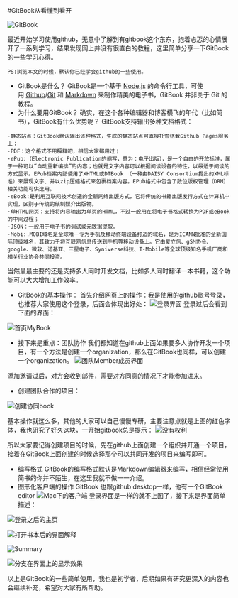 #GitBook从看懂到看开

![GitBook](http://upload-images.jianshu.io/upload_images/1436895-615269927a549517.png?imageMogr2/auto-orient/strip%7CimageView2/2/w/1240)

最近开始学习使用github，无意中了解到有gitbook这个东东，抱着忐忑的心情展开了一系列学习，结果发现网上并没有很直白的教程，这里简单分享一下GitBook的一些学习心得。
```
PS:浏览本文的时候，默认你已经学会github的一些使用。
```
 * GitBook是什么？
GitBook是一个基于 [Node.js](http://baike.baidu.com/view/3974030.htm) 的命令行工具，可使用 [Github](http://baike.baidu.com/view/3366456.htm)/[Git](http://baike.baidu.com/subview/1531489/12032478.htm) 和 [Markdown](http://baike.baidu.com/view/2311114.htm) 来制作精美的电子书，GitBook 并非关于 Git 的教程。
 * 为什么要用GitBook？
  确实，在这个各种编辑器和博客横飞的年代（比如简书），GitBook有什么优势呢？
GitBook支持输出多种文档格式：
```
·静态站点：GitBook默认输出该种格式，生成的静态站点可直接托管搭载Github Pages服务上；
·PDF：这个格式不用解释吧，相信大家都用过；
·ePub:（Electronic Publication的缩写，意为：电子出版），是一个自由的开放标准，属于一种可以“自动重新编排”的内容；也就是文字内容可以根据阅读设备的特性，以最适于阅读的方式显示。EPub档案内部使用了XHTML或DTBook （一种由DAISY Consortium提出的XML标准）来展现文字、并以zip压缩格式来包裹档案内容。EPub格式中包含了数位版权管理（DRM）相关功能可供选用。
·eBook:是利用互联网技术创造的全新网络出版方式，它将传统的书籍出版发行方式在计算机中实现，区别于传统的纸制媒介出版物。
·单HTML网页：支持将内容输出为单页的HTML，不过一般用在将电子书格式转换为PDF或eBook的中间过程；
·JSON：一般用于电子书的调试或元数据提取。
·Mobi:.MOBI域名是全球唯一专为手机及移动终端设备打造的域名，是为ICANN批准的全新国际顶级域名，其致力于将互联网信息传送到手机等移动设备上。它由爱立信、gSM协会、google、微软、诺基亚、三星电子、Syniverse科技、T-Mobile等全球顶级知名手机厂商和相关行业协会共同投资。
```
当然最最主要的还是支持多人同时开发文档，比如多人同时翻译一本书籍，这个功能可以大大增加工作效率。
 * GitBook的基本操作：
首先介绍网页上的操作：我是使用的github账号登录，也推荐大家使用这个登录，后面会体现出好处：
![登录界面](http://upload-images.jianshu.io/upload_images/1436895-b1111e00dbb07801.png?imageMogr2/auto-orient/strip%7CimageView2/2/w/1240)
登录过后会看到下面的界面：

![首页MyBook](http://upload-images.jianshu.io/upload_images/1436895-7520636d7271a348.png?imageMogr2/auto-orient/strip%7CimageView2/2/w/1240)

 * 接下来是重点：团队协作
    我们都知道在github上面如果要多人协作开发一个项目，有一个方法是创建一个organization，那么在GitBook也同样，可以创建一个organization。
![团队Member成员界面](http://upload-images.jianshu.io/upload_images/1436895-91295b16f1931d09.png?imageMogr2/auto-orient/strip%7CimageView2/2/w/1240)

添加邀请过后，对方会收到邮件，需要对方同意的情况下才能参加进来。
 * 创建团队合作的项目：

![创建协同book](http://upload-images.jianshu.io/upload_images/1436895-93c1c6b8452d2c00.png?imageMogr2/auto-orient/strip%7CimageView2/2/w/1240)
   
基本操作就这么多，其他的大家可以自己慢慢专研，主要注意点就是上图的红色字体，我也研究了好久这块，一开始gitbook总是提示：
![没有权利](http://upload-images.jianshu.io/upload_images/1436895-ae70e85fa07dd928.png?imageMogr2/auto-orient/strip%7CimageView2/2/w/1240)

所以大家要记得创建项目的时候，先在github上面创建一个组织并开通一个项目，接着在GitBook上面创建的时候选择那个可以共同开发的项目来编写即可。

 * 编写格式
   GitBook的编写格式默认是Markdown编辑器来编写，相信经常使用简书的你并不陌生，在这里我就不做一一介绍。
 * 图形化客户端的操作
    GitBook 也跟github desktop一样，他有一个GitBook editor
![Mac下的客户端](http://upload-images.jianshu.io/upload_images/1436895-e8ef04f73340501b.png?imageMogr2/auto-orient/strip%7CimageView2/2/w/1240)
登录界面是一样的就不上图了，接下来是界面简单描述：

![登录之后的主页](http://upload-images.jianshu.io/upload_images/1436895-f2b2be95594d955c.png?imageMogr2/auto-orient/strip%7CimageView2/2/w/1240)


![打开书本后的界面解释](http://upload-images.jianshu.io/upload_images/1436895-3664777a491864c4.png?imageMogr2/auto-orient/strip%7CimageView2/2/w/1240)


![Summary](http://upload-images.jianshu.io/upload_images/1436895-761ac4de5ba8b94d.png?imageMogr2/auto-orient/strip%7CimageView2/2/w/1240)


![分支在界面上的显示效果](http://upload-images.jianshu.io/upload_images/1436895-b5d19724cc2ef724.png?imageMogr2/auto-orient/strip%7CimageView2/2/w/1240)

以上是GitBook的一些简单使用，我也是初学者，后期如果有研究更深入的内容也会继续补充，希望对大家有所帮助。